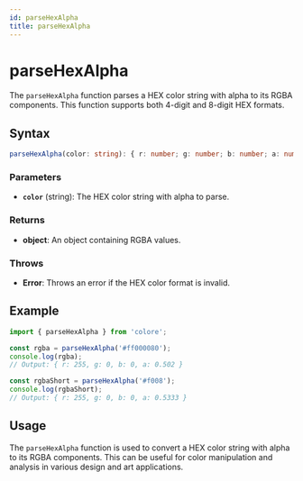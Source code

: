 ```yaml
---
id: parseHexAlpha
title: parseHexAlpha
---
```


# parseHexAlpha

The `parseHexAlpha` function parses a HEX color string with alpha to its RGBA components. This function supports both 4-digit and 8-digit HEX formats.

## Syntax

```typescript
parseHexAlpha(color: string): { r: number; g: number; b: number; a: number }
```

### Parameters

- **`color`** (string): The HEX color string with alpha to parse.

### Returns

- **object**: An object containing RGBA values.

### Throws

- **Error**: Throws an error if the HEX color format is invalid.

## Example

```typescript
import { parseHexAlpha } from 'colore';

const rgba = parseHexAlpha('#ff000080');
console.log(rgba);
// Output: { r: 255, g: 0, b: 0, a: 0.502 }

const rgbaShort = parseHexAlpha('#f008');
console.log(rgbaShort);
// Output: { r: 255, g: 0, b: 0, a: 0.5333 }
```

## Usage

The `parseHexAlpha` function is used to convert a HEX color string with alpha to its RGBA components. This can be useful for color manipulation and analysis in various design and art applications.
